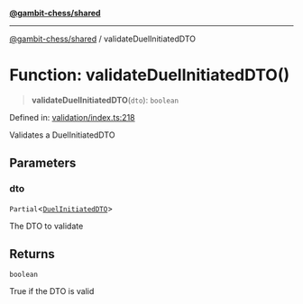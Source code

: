 [**@gambit-chess/shared**](../README.md)

***

[@gambit-chess/shared](../globals.md) / validateDuelInitiatedDTO

# Function: validateDuelInitiatedDTO()

> **validateDuelInitiatedDTO**(`dto`): `boolean`

Defined in: [validation/index.ts:218](https://github.com/cango91/gambit-chess/blob/eb72863bad5303683d8e9d112378354ee1ab9ca6/shared/src/validation/index.ts#L218)

Validates a DuelInitiatedDTO

## Parameters

### dto

`Partial`\<[`DuelInitiatedDTO`](../interfaces/DuelInitiatedDTO.md)\>

The DTO to validate

## Returns

`boolean`

True if the DTO is valid
